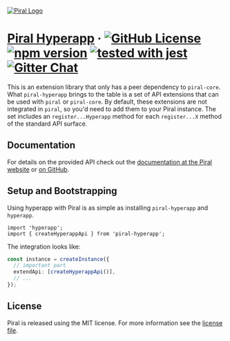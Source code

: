 [![Piral Logo](https://github.com/smapiot/piral/raw/master/docs/assets/logo.png)](https://piral.io)

# [Piral Hyperapp](https://piral.io) &middot; [![GitHub License](https://img.shields.io/badge/license-MIT-blue.svg)](https://github.com/smapiot/piral/blob/master/LICENSE) [![npm version](https://img.shields.io/npm/v/piral-hyperapp.svg?style=flat)](https://www.npmjs.com/package/piral-hyperapp) [![tested with jest](https://img.shields.io/badge/tested_with-jest-99424f.svg)](https://jestjs.io) [![Gitter Chat](https://badges.gitter.im/gitterHQ/gitter.png)](https://gitter.im/piral-io/community)

This is an extension library that only has a peer dependency to `piral-core`. What `piral-hyperapp` brings to the table is a set of API extensions that can be used with `piral` or `piral-core`. By default, these extensions are not integrated in `piral`, so you'd need to add them to your Piral instance. The set includes an `register...Hyperapp` method for each `register...X` method of the standard API surface.

## Documentation

For details on the provided API check out the [documentation at the Piral website](https://docs.piral.io) or [on GitHub](https://github.com/smapiot/piral/tree/master/docs).

## Setup and Bootstrapping

Using hyperapp with Piral is as simple as installing `piral-hyperapp` and `hyperapp`.

```tsx
import 'hyperapp';
import { createHyperappApi } from 'piral-hyperapp';
```

The integration looks like:

```ts
const instance = createInstance({
  // important part
  extendApi: [createHyperappApi()],
  // ...
});
```

## License

Piral is released using the MIT license. For more information see the [license file](./LICENSE).
